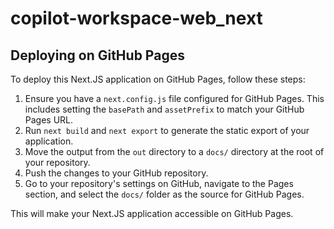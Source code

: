# copilot-workspace-web_next

## Deploying on GitHub Pages

To deploy this Next.JS application on GitHub Pages, follow these steps:

1. Ensure you have a `next.config.js` file configured for GitHub Pages. This includes setting the `basePath` and `assetPrefix` to match your GitHub Pages URL.
2. Run `next build` and `next export` to generate the static export of your application.
3. Move the output from the `out` directory to a `docs/` directory at the root of your repository.
4. Push the changes to your GitHub repository.
5. Go to your repository's settings on GitHub, navigate to the Pages section, and select the `docs/` folder as the source for GitHub Pages.

This will make your Next.JS application accessible on GitHub Pages.
